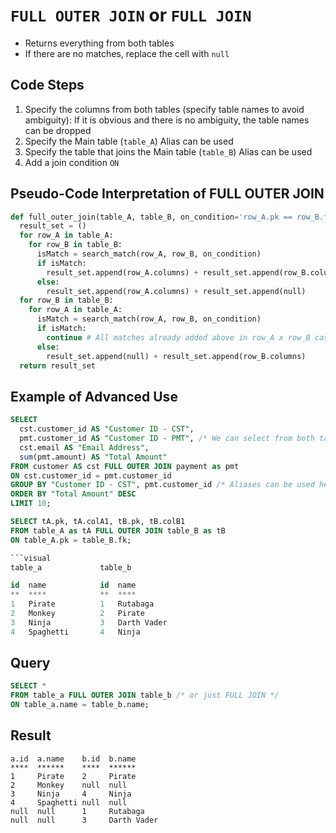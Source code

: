 # `FULL OUTER JOIN` or `FULL JOIN`

- Returns everything from both tables
- If there are no matches, replace the cell with `null`

## Code Steps

1. Specify the columns from both tables (specify table names to avoid ambiguity): If it is obvious and there is no ambiguity, the table names can be dropped
1. Specify the Main table (`table_A`) Alias can be used
1. Specify the table that joins the Main table (`table_B`) Alias can be used
1. Add a join condition `ON`

## Pseudo-Code Interpretation of FULL OUTER JOIN

```python
def full_outer_join(table_A, table_B, on_condition='row_A.pk == row_B.fk'):
  result_set = ()
  for row_A in table_A:
    for row_B in table_B:
      isMatch = search_match(row_A, row_B, on_condition)
      if isMatch:
        result_set.append(row_A.columns) + result_set.append(row_B.columns)
      else:
        result_set.append(row_A.columns) + result_set.append(null)
  for row_B in table_B:
    for row_A in table_A:
      isMatch = search_match(row_A, row_B, on_condition)
      if isMatch:
        continue # All matches already added above in row_A x row_B cases, skip
      else:
        result_set.append(null) + result_set.append(row_B.columns)
  return result_set
```

## Example of Advanced Use

```sql
SELECT
  cst.customer_id AS "Customer ID - CST",
  pmt.customer_id AS "Customer ID - PMT", /* We can select from both tables */
  cst.email AS "Email Address",
  sum(pmt.amount) AS "Total Amount"
FROM customer AS cst FULL OUTER JOIN payment as pmt
ON cst.customer_id = pmt.customer_id
GROUP BY "Customer ID - CST", pmt.customer_id /* Aliases can be used here */
ORDER BY "Total Amount" DESC
LIMIT 10;
```

```sql
SELECT tA.pk, tA.colA1, tB.pk, tB.colB1
FROM table_A as tA FULL OUTER JOIN table_B as tB
ON table_A.pk = table_B.fk;

```visual
table_a             table_b

id  name            id  name
**  ****            **  ****
1   Pirate          1   Rutabaga
2   Monkey          2   Pirate
3   Ninja           3   Darth Vader
4   Spaghetti       4   Ninja
```

## Query

```sql
SELECT *
FROM table_a FULL OUTER JOIN table_b /* or just FULL JOIN */
ON table_a.name = table_b.name;
```

## Result

```visual
a.id  a.name    b.id  b.name
****  ******    ****  ******
1     Pirate    2     Pirate
2     Monkey    null  null
3     Ninja     4     Ninja
4     Spaghetti null  null
null  null      1     Rutabaga
null  null      3     Darth Vader
```
